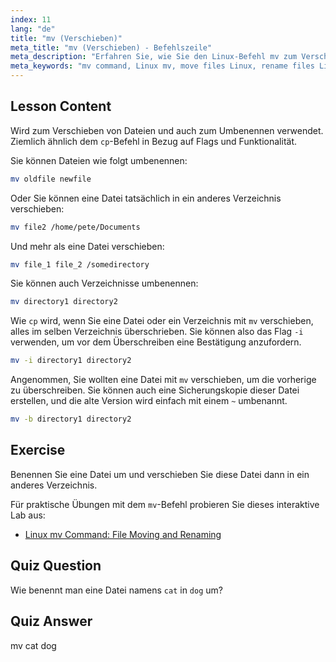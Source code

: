 ```yaml
---
index: 11
lang: "de"
title: "mv (Verschieben)"
meta_title: "mv (Verschieben) - Befehlszeile"
meta_description: "Erfahren Sie, wie Sie den Linux-Befehl mv zum Verschieben und Umbenennen von Dateien/Verzeichnissen verwenden. Verstehen Sie seine Optionen und verhindern Sie Überschreibungen. Beginnen Sie Ihre Linux-Reise!"
meta_keywords: "mv command, Linux mv, move files Linux, rename files Linux, Linux tutorial, beginner, Linux guide"
---
```


## Lesson Content

Wird zum Verschieben von Dateien und auch zum Umbenennen verwendet. Ziemlich ähnlich dem `cp`-Befehl in Bezug auf Flags und Funktionalität.

Sie können Dateien wie folgt umbenennen:

```bash
mv oldfile newfile
```

Oder Sie können eine Datei tatsächlich in ein anderes Verzeichnis verschieben:

```bash
mv file2 /home/pete/Documents
```

Und mehr als eine Datei verschieben:

```bash
mv file_1 file_2 /somedirectory
```

Sie können auch Verzeichnisse umbenennen:

```bash
mv directory1 directory2
```

Wie `cp` wird, wenn Sie eine Datei oder ein Verzeichnis mit `mv` verschieben, alles im selben Verzeichnis überschrieben. Sie können also das Flag `-i` verwenden, um vor dem Überschreiben eine Bestätigung anzufordern.

```bash
mv -i directory1 directory2
```

Angenommen, Sie wollten eine Datei mit `mv` verschieben, um die vorherige zu überschreiben. Sie können auch eine Sicherungskopie dieser Datei erstellen, und die alte Version wird einfach mit einem `~` umbenannt.

```bash
mv -b directory1 directory2
```

## Exercise

Benennen Sie eine Datei um und verschieben Sie diese Datei dann in ein anderes Verzeichnis.

Für praktische Übungen mit dem `mv`-Befehl probieren Sie dieses interaktive Lab aus:

- [Linux mv Command: File Moving and Renaming](https://labex.io/de/labs/linux-linux-mv-command-file-moving-and-renaming-209743)

## Quiz Question

Wie benennt man eine Datei namens `cat` in `dog` um?

## Quiz Answer

mv cat dog

